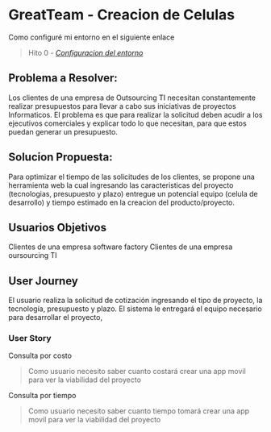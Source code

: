 # GreatTeam - Creacion de Celulas

Como configuré mi entorno en el siguiente enlace
> Hito 0 - *[Configuracion del entorno](https://github.com/saxtonv/cloud-computing/blob/main/docs/hito_0/configuracion.md)*

## Problema a Resolver: 
Los clientes de una empresa de Outsourcing TI necesitan constantemente realizar presupuestos para llevar a cabo sus iniciativas de proyectos Informaticos. El problema es que para realizar la solicitud deben acudir a los ejecutivos comerciales y explicar todo lo que necesitan, para que estos puedan generar un presupuesto.

## Solucion Propuesta:
Para optimizar el tiempo de las solicitudes de los clientes, se propone una herramienta web la cual ingresando las caracteristicas del proyecto (tecnologias, presupuesto y plazo) entregue un potencial equipo (celula de desarrollo) y tiempo estimado en la creacion del producto/proyecto.

## Usuarios Objetivos
Clientes de una empresa software factory
Clientes de una empresa oursourcing TI

## User Journey
El usuario realiza la solicitud de cotización ingresando el tipo de proyecto, la tecnología, presupuesto y plazo.
El sistema le entregará el equipo necesario para desarrollar el proyecto, 

### User Story
Consulta por costo
> Como usuario necesito saber cuanto costará crear una app movil para ver la viabilidad del proyecto

Consulta por tiempo
> Como usuario necesito saber cuanto tiempo tomará crear una app movil para ver la viabilidad del proyecto